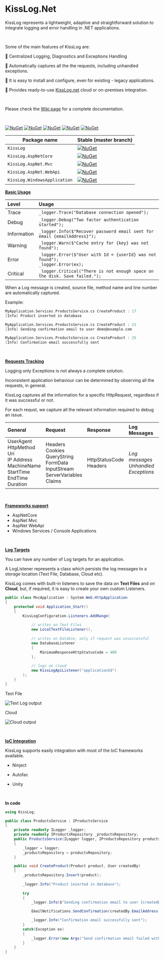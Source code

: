 # KissLog.Net

KissLog represents a lightweight, adaptive and straightforward solution to integrate logging and error handling in .NET applications.

<br>

Some of the main features of KissLog are:

:small_blue_diamond: Centralized Logging, Diagnostics and Exceptions Handling

:small_blue_diamond: Automatically captures all the the requests, including unhandled exceptions.

:small_blue_diamond: It is easy to install and configure, even for existing - legacy applications.

:small_blue_diamond: Provides ready-to-use [KissLog.net](https://kisslog.net) cloud or on-premises integration.

<br>

Please check the [Wiki page](https://github.com/catalingavan/KissLog-net/wiki) for a complete documentation.

<br>

[![NuGet](https://img.shields.io/nuget/v/KissLog.svg?style=flat-square&label=KissLog)](https://www.nuget.org/packages/KissLog/) 
[![NuGet](https://img.shields.io/nuget/v/KissLog.AspNetCore.svg?style=flat-square&label=KissLog.AspNetCore)](https://www.nuget.org/packages/KissLog.AspNetCore/) 
[![NuGet](https://img.shields.io/nuget/v/KissLog.AspNet.Mvc.svg?style=flat-square&label=KissLog.AspNet.Mvc)](https://www.nuget.org/packages/KissLog.AspNet.Mvc/) 
[![NuGet](https://img.shields.io/nuget/v/KissLog.AspNet.WebApi.svg?style=flat-square&label=KissLog.AspNet.WebApi)](https://www.nuget.org/packages/KissLog.AspNet.WebApi/) 
[![NuGet](https://img.shields.io/nuget/v/KissLog.WindowsApplication.svg?style=flat-square&label=KissLog.WindowsApplication)](https://www.nuget.org/packages/KissLog.WindowsApplication/) 

Package name                              | Stable (master branch)
-------------------------------------------|-----------------------------
`KissLog` | [![NuGet](https://img.shields.io/nuget/v/KissLog.svg?style=flat-square&label=KissLog)](https://www.nuget.org/packages/KissLog/)
`KissLog.AspNetCore` | [![NuGet](https://img.shields.io/nuget/v/KissLog.AspNetCore.svg?style=flat-square&label=KissLog.AspNetCore)](https://www.nuget.org/packages/KissLog.AspNetCore/)
`KissLog.AspNet.Mvc` | [![NuGet](https://img.shields.io/nuget/v/KissLog.AspNet.Mvc.svg?style=flat-square&label=KissLog.AspNet.Mvc)](https://www.nuget.org/packages/KissLog.AspNet.Mvc/)
`KissLog.AspNet.WebApi` | [![NuGet](https://img.shields.io/nuget/v/KissLog.AspNet.WebApi.svg?style=flat-square&label=KissLog.AspNet.WebApi)](https://www.nuget.org/packages/KissLog.AspNet.WebApi/)
`KissLog.WindowsApplication` | [![NuGet](https://img.shields.io/nuget/v/KissLog.WindowsApplication.svg?style=flat-square&label=KissLog.WindowsApplication)](https://www.nuget.org/packages/KissLog.WindowsApplication/)

**[Basic Usage](https://github.com/catalingavan/KissLog-net/wiki/Basic-Usage)**

| Level  | Usage |
| :--- | :--- |
| Trace  | `_logger.Trace("Database connection opened");`  |
| Debug  | `_logger.Debug("Two factor authentication started");`  |
| Information  | `_logger.Info($"Recover password email sent for email {emailAddress}");`  |
| Warning  | `_logger.Warn($"Cache entry for {key} was not found");`  |
| Error  | `_logger.Error($"User with Id = {userId} was not found");` <br> `_logger.Error(ex);`  |
| Critical  | `_logger.Critical("There is not enough space on the disk. Save failed.");`  |

When a Log message is created, source file, method name and line number are automatically captured.

Example:

```C
MyApplication.Services.ProductsService.cs CreateProduct : 17
[Info] Product inserted in database

MyApplication.Services.ProductsService.cs CreateProduct : 21
[Info] Sending confirmation email to user demo@example.com

MyApplication.Services.ProductsService.cs CreateProduct : 25
[Info] Confirmation email successfully sent
```

<br>

**[Requests Tracking](https://github.com/catalingavan/KissLog-net/wiki/Requests-Tracking)**

Logging only Exceptions is not always a complete solution.

Inconsistent application behaviour can be determined by observing all the requests, in general.

KissLog captures all the information for a specific HttpRequest, regardless if it was successful or not.

For each requst, we capture all the relevant information required to debug an issue.

| General | Request | Response | Log Messages |
| :--- | :--- | :--- | :--- |
| UserAgent <br> HttpMethod <br> Uri <br> IP Address <br> MachineName <br> StartTime <br> EndTime <br>Duration | Headers <br> Cookies <br> QueryString <br> FormData <br> InputStream <br> ServerVariables <br> Claims | HttpStatusCode <br> Headers | _Log messages_ <br> _Unhandled Exceptions_ |

<br>

**[Frameworks support](https://github.com/catalingavan/KissLog-net/wiki/Install-Instructions)**

- AspNetCore
- AspNet Mvc
- AspNet WebApi
- Windows Services / Console Applications

<br>

**[Log Targets](https://github.com/catalingavan/KissLog-net/wiki/Listeners)**

You can have any number of Log targets for an application.

A LogListener represents a class which persists the log messages to a storage location (Text File, Database, Cloud etc).

KissLog comes with built-in listeners to save the data on **Text Files** and on **Cloud**, but, if required, it is easy to create your own custom Listeners.

```csharp
public class MvcApplication : System.Web.HttpApplication
{
    protected void Application_Start()
    {
        KissLogConfiguration.Listeners.AddRange(
        
            // writes on Text Files
            new LocalTextFileListener(),
            
            // writes on Databse, only if request was unsuccessful 
            new DatabaseListener
            {
                MinimumResponseHttpStatusCode = 400
            },
            
            // logs on cloud
            new KissLogApiListener("applicationId")
        );
    }
}
```

Text File

![Text Log output](https://preview.ibb.co/nw9cad/3.png)

Cloud

![Cloud output](https://preview.ibb.co/b7Styy/frame_2.png)

<br>

**[IoC Integration](https://github.com/catalingavan/KissLog-net/wiki/IoC)**

KissLog supports easily integration with most of the IoC frameworks available.

- Ninject

- Autofac

- Unity

<br>

**In code**

```csharp
using KissLog;

public class ProductsService : IProductsService
{
    private readonly ILogger _logger;
    private readonly IProductsRepository _productsRepository;
    public ProductsService(ILogger logger, IProductsRepository productsRepository)
    {
        _logger = logger;
        _productsRepository = productsRepository;
    }

    public void CreateProduct(Product product, User createdBy)
    {
        _productsRepository.Insert(product);
        
        _logger.Info("Product inserted in database");
    
        try
        {
            _logger.Info($"Sending confirmation email to user {createdBy.EmailAddress}");

            EmailNotifications.SendConfirmation(createdBy.EmailAddress, product);

            _logger.Info("Confirmation email successfully sent");
        }
        catch(Exception ex)
        {
            _logger.Error(new Args("Send confirmation email failed with exception", ex));
        }
    }
}
```
